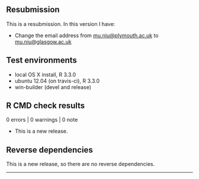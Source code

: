 ## Resubmission
This is a resubmission. In this version I have:

* Change the email address from mu.niu@plymouth.ac.uk to mu.niu@glasgow.ac.uk

## Test environments
* local OS X install, R 3.3.0
* ubuntu 12.04 (on travis-ci), R 3.3.0
* win-builder (devel and release)

## R CMD check results

0 errors | 0 warnings | 0 note

* This is a new release.


## Reverse dependencies

This is a new release, so there are no reverse dependencies.

---

